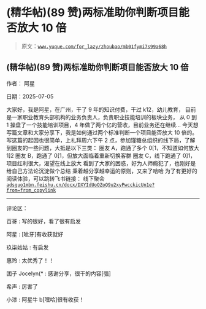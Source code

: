 # (精华帖)(89 赞)两标准助你判断项目能否放大 10 倍

> 原文：[`www.yuque.com/for_lazy/zhoubao/mb01fymi7s99a68h`](https://www.yuque.com/for_lazy/zhoubao/mb01fymi7s99a68h)

## (精华帖)(89 赞)两标准助你判断项目能否放大 10 倍

作者： 阿星

日期：2025-07-05

大家好，我是阿星，在广州，干了 9 年的知识付费，干过 k12，幼儿教育， 目前是一家职业教育头部机构的业务负责人，负责职业技能培训的板块业务，
从 0 到 1 操盘了一个技能培训项目，4 年做了两个亿的营收，目前业务还在继续... 今天想写篇文章和大家分享下，我是如何通过两个标准判断一个项目能否放大 10 倍的。
写这篇的起因也很简单，上礼拜周六下午 2 点，参加瑾糖总组织的线下局，了解到圈友的一些问题，大抵是以下三类： 圈友 A，跑通了多个 0[1，不知道如何放大 1]2
圈友 B，跑通了 0[1，但放大面临着重新切换客群 圈友 C，线下跑通了 0]1，项目红利很大，渴望在线上放大
看到了大家的困惑，好为人师瘾犯了，也刚好是给自己方法论沉淀做个总结 秉着越分享越幸运的原则，又来了哈哈 为了有更好的阅读体验，可以跳转飞书链接： 线下聚会 [`adsguo1mbn.feishu.cn/docx/DXYIdUoOZoQ9u2xyPwcckicUn1e?from=from_copylink`](https://adsguo1mbn.feishu.cn/docx/DXYIdUoOZoQ9u2xyPwcckicUn1e?from=from_copylink)

* * *

评论区：

百哥 : 写的很好，看了很有启发

阿星 : [呲牙]有收获就好

玖柒姑姑 : 有启发

惠玲 : 太优秀了！！

团子 Jocelyn(* : 感谢分享，很干的内容[强]

希声 : 厉害了

小漆 : 阿星牛 b[嘿哈]很有收获！